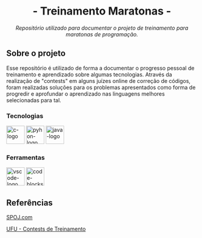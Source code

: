 <h1 align="center">- Treinamento Maratonas -</h1>
<p align="center"><i>Repositório utilizado para documentar o projeto de treinamento para maratonas de programação.</i></p>

## Sobre o projeto

Esse repositório é utilizado de forma a documentar o progresso pessoal de treinamento e aprendizado sobre algumas tecnologias. Através da realização de "contests" em alguns juízes online de correção de códigos, foram realizadas soluções para os problemas apresentados como forma de progredir e aprofundar o aprendizado nas linguagens melhores selecionadas para tal.

### Tecnologias
<p display="inline-block">
  <img width="48" src="https://codigo35.com/wp-content/uploads/2023/09/695px-C_Programming_Language.svg_.png" alt="c-logo"/>
  <img width="48" src="https://images.vexels.com/media/users/3/166477/isolated/lists/9bb722f0e85ddbc1ce0f064534fd2311-icone-da-linguagem-de-programacao-python.png" alt="pyhon-logo"/>
  <img width="48" src="https://cdn.iconscout.com/icon/free/png-256/free-java-59-1174952.png?f=webp" alt="java-logo"/>
</p>

### Ferramentas

<p display="inline-block">
  <img width="48" src="https://uxwing.com/wp-content/themes/uxwing/download/brands-and-social-media/visual-studio-code-icon.png" alt="vscode-logo"/>
  <img width="48" src="https://images-wixmp-ed30a86b8c4ca887773594c2.wixmp.com/i/feaf74a2-da81-42f2-9c50-37686d02557a/d73n2y9-fc7e0a66-1dd8-42d2-9aba-29a33990067b.png" alt="code-blocks-logo"/>
</p>

## Referências
[SPOJ.com](https://www.spoj.com/)

[UFU - Contests de Treinamento](https://maratona.facom.ufu.br/)
